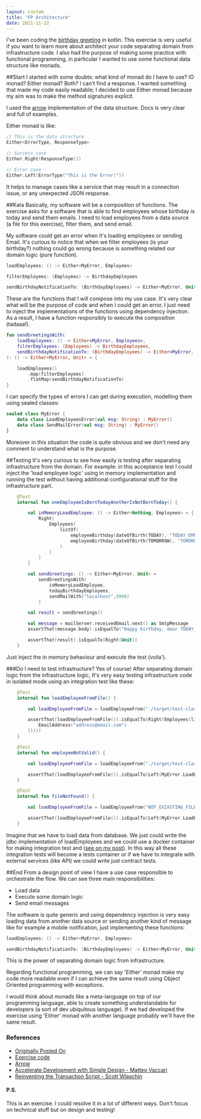 ```yaml
---
layout: custom
title: "FP Architecture"
date: 2021-11-22
---
```


I've been coding the [birthday greeting](http://matteo.vaccari.name/blog/archives/154.html) in kotlin.
This exercise is very useful if you want to learn more about architect your code separating domain from infrastructure
code.
I also had the purpose of making some practice with functional programming, in particular I wanted to use some
functional data structure like monads.

##Start
I started with some doubts: what kind of monad do I have to use? IO monad? Either monad? Both?
I can't find a response. I wanted something that made my code easily readable; I decided to use Either monad because my
aim was to make the method signatures explicit.

I used the [arrow](https://arrow-kt.io/docs/0.11/apidocs/arrow-core-data/arrow.core/-either/) implementation of the data
structure. Docs is very clear and full of examples.

Either monad is like:

``` kotlin
// This is the data structure
Either<ErrorType, ResponseType>

// Success case
Either.Right(ResponseType())

// Error case
Either.Left(ErrorType("This is the Error!"))
```

It helps to manage cases like a service that may result in a connection issue, or any unexpected JSON response.

##Kata
Basically, my software will be a composition of functions.
The exercise asks for a software that is able to find employees whose birthday is today and send them emails.
I need to load employees from a data source (a file for this exercise), filter them, and send email.

My software could get an error when it's loading employees or sending Email.
It's curious to notice that when we filter employees (is your birthday?) nothing could go wrong because is something
related our domain logic (pure function).

``` kotlin
loadEmployees: () -> Either<MyError, Employees>

filterEmployees: (Employees) -> BirthdayEmployees

sendBirthdayNotificationTo: (BirthdayEmployees) -> Either<MyError, Unit>
```

These are the functions that I will compose into my use case. It's very clear what will be the purpose of code and when
I could get an error.
I just need to inject the implementations of the functions using dependency injection.
As a result, I have a function responsibly to execute the composition (tadaaa!).

``` kotlin
fun sendGreetingsWith(
    loadEmployees: () -> Either<MyError, Employees>,
    filterEmployees: (Employees) -> BirthdayEmployees,
    sendBirthdayNotificationTo: (BirthdayEmployees) -> Either<MyError, Unit>
): () -> Either<MyError, Unit> = {

    loadEmployees()
        .map(filterEmployees)
        .flatMap(sendBirthdayNotificationTo)
}
```

I can specify the types of errors I can get during execution, modelling them using sealed classes:

``` kotlin
sealed class MyError {
    data class LoadEmployeesError(val msg: String) : MyError()
    data class SendMailError(val msg: String) : MyError()
}
```

Moreover in this situation the code is quite obvious and we don't need any comment to understand what is the purpose.

##Testing
It's very curious to see how easily is testing after separating infrastructure from the domain.
For example: in this acceptance test I could inject the 'load employee logic' using in memory implementation and running
the test without having additional configurational stuff for the infrastructure part.

``` kotlin
    @Test
    internal fun oneEmployeeIsBornTodayAnotherIsNotBornToday() {

        val inMemoryLoadEmployee: () -> Either<Nothing, Employees> = {
            Right(
                Employees(
                    listOf(
                        employeeBirthday(dateOfBirth(TODAY), "TODAY_EMPLOYEE"),
                        employeeBirthday(dateOfBirth(TOMORROW), "TOMORROW_EMPLOYEE")
                    )
                )
            )
        }

        val sendGreetings: () -> Either<MyError, Unit> =
            sendGreetingsWith(
                inMemoryLoadEmployee,
                todayBirthdayEmployees,
                sendMailWith("localhost",9999)
            )

        val result = sendGreetings()

        val message = mailServer.receivedEmail.next() as SmtpMessage
        assertThat(message.body).isEqualTo("Happy birthday, dear TODAY_EMPLOYEE!")

        assertThat(result).isEqualTo(Right(Unit))
    }

```

Just inject the in memory behaviour and execute the test (voila').

###Do I need to test infrastructure?
Yes of course!
After separating domain logic from the infrastructure logic, It's very easy testing infrastructure code in isolated mode
using an integration test like these:

``` kotlin
    @Test
    internal fun loadEmployeeFromFile() {

        val loadEmployeeFromFile = loadEmployeeFrom("./target/test-classes/employees.txt")

        assertThat(loadEmployeeFromFile()).isEqualTo(Right(Employees(listOf(Employee("Marco","Sabatini", DateOfBirth(5,3,1983),
            EmailAddress("address@email.com")
        )))))
    }

    @Test
    internal fun employeeNotValid() {

        val loadEmployeeFromFile = loadEmployeeFrom("./target/test-classes/employeesNotValid.txt")

        assertThat(loadEmployeeFromFile()).isEqualTo(Left(MyError.LoadEmployeesError("Error For input string: \"address@email.com\"")))
    }

    @Test
    internal fun fileNotFound() {

        val loadEmployeeFromFile = loadEmployeeFrom("NOT_EXIXSTING_FILE")

        assertThat(loadEmployeeFromFile()).isEqualTo(Left(MyError.LoadEmployeesError("File NOT_EXIXSTING_FILE doesn't exist")))
    }
```

Imagine that we have to load data from database. We just could write the jdbc implementation of loadEmployees and we
could use a docker container for making integration test and
 ([see on my post](https://sabatinim.github.io/blog/2021/11/25/test_boundaries)).
In this way all these integration tests will become a tests container or if we have to integrate with external
services (like API) we could write just contract tests.

##End
From a design point of view I have a use case responsible to orchestrate the flow.
We can see three main responsibilities:

- Load data
- Execute some domain logic
- Send email messages

The software is quite generic and using dependency injection is very easy loading data from another data source or
sending another kind of message like for example a mobile notification, just implementing these functions:

``` kotlin
loadEmployees: () -> Either<MyError, Employees>

sendBirthdayNotificationTo: (BirthdayEmployees) -> Either<MyError, Unit>
```

This is the power of separating domain logic from infrastructure.

Regarding functional programming, we can say 'Either' monad make my code more readable even if I can achieve the same
result using Object Oriented programming with exceptions.

I would think about monads like a meta-language on top of our programming language, able to create something
understandable for developers (a sort of dev ubiquitous language).
If we had developed the exercise using 'Either' monad with another language probably we'll have the same result.

### References

- [Originally Posted On](https://sabatinim.github.io/blog/2021/11/22/fp_architecture)
- [Exercise code](https://github.com/sabatinim/birthday-greetings)
- [Arrow](https://arrow-kt.io/)
- [Accelerate Development with Simple Design - Matteo Vaccari](https://www.youtube.com/watch?v=5-HWNVoFLX8)
- [Reinventing the Transaction Script - Scott Wlaschin](https://www.youtube.com/watch?v=USSkidmaS6w)

#### P.S.

This is an exercise. I could resolve it in a lot of different ways.
Don't focus on technical stuff but on design and testing!